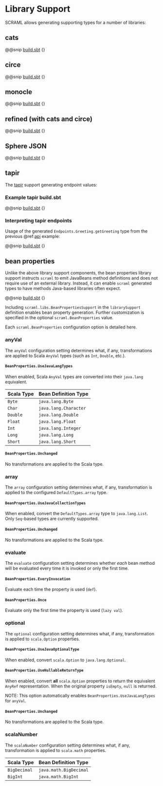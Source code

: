 # Library Support

SCRAML allows generating supporting types for a number of libraries:

## cats

@@snip [build.sbt](../../../src/sbt-test/sbt-scraml/cats/build.sbt) {}

## circe

@@snip [build.sbt](../../../src/sbt-test/sbt-scraml/json/build.sbt) {}

## monocle

@@snip [build.sbt](../../../src/sbt-test/sbt-scraml/cats/build.sbt) {}

## refined (with cats and circe)

@@snip [build.sbt](../../../src/sbt-test/sbt-scraml/refined/build.sbt) {}

## Sphere JSON

@@snip [build.sbt](../../../src/sbt-test/sbt-scraml/ct-api-sphere/build.sbt) {}

## tapir

The [tapir](https://github.com/softwaremill/tapir) support generating endpoint values:

### Example tapir build.sbt

@@snip [build.sbt](../../../examples/build.sbt) {}

### Interpreting tapir endpoints

Usage of the generated `Endpoints.Greeting.getGreeting` type from the previous @ref:[api](api.md) example:

@@snip [build.sbt](../../../examples/src/main/scala/examples/GreetingExample.scala) {}

## bean properties

Unlike the above library support components, the bean properties library support instructs `scraml` to emit JavaBeans method definitions and does not require use of an external library.  Instead, it can enable `scraml` generated types to have methods Java-based libraries often expect.

@@snip [build.sbt](../../../src/sbt-test/sbt-scraml/bean-java-types/build.sbt) {}

Including `scraml.libs.BeanPropertiesSupport` in the `librarySupport` definition enables bean property generation.  Further customization is specified in the optional `scraml.BeanProperties` value.

Each `scraml.BeanProperties` configuration option is detailed here.

### anyVal

The `anyVal` configuration setting determines what, if any, transformations are applied to Scala `AnyVal` types (such as `Int`, `Double`, etc.).

#### `BeanProperties.UseJavaLangTypes`

When enabled, Scala `AnyVal` types are converted into their `java.lang` equivalent.

| Scala Type | Bean Definition Type |
| :--- | :--- |
| `Byte` | `java.lang.Byte` |
| `Char` | `java.lang.Character` |
| `Double` | `java.lang.Double` |
| `Float` | `java.lang.Float` |
| `Int` | `java.lang.Integer` |
| `Long` | `java.lang.Long` |
| `Short` | `java.lang.Short` |

#### `BeanProperties.Unchanged`

No transformations are applied to the Scala type.

### array

The `array` configuration setting determines what, if any, transformation is applied to the configured `DefaultTypes.array` type.

#### `BeanProperties.UseJavaCollectionTypes`

When enabled, convert the `DefaultTypes.array` type to `java.lang.List`.  Only `Seq`-based types are currently supported.

#### `BeanProperties.Unchanged`

No transformations are applied to the Scala type.

### evaluate

The `evaluate` configuration setting determines whether *each* bean method will be evaluated every time it is invoked or only the first time.

#### `BeanProperties.EveryInvocation`

Evaluate each time the property is used (`def`).

#### `BeanProperties.Once`

Evaluate only the first time the property is used (`lazy val`).

### optional

The `optional` configuration setting determines what, if any, transformation is applied to `scala.Option` properties.

#### `BeanProperties.UseJavaOptionalType`

When enabled, convert `scala.Option` to `java.lang.Optional`.

#### `BeanProperties.UseNullableReturnType`

When enabled, convert **all** `scala.Option` properties to return the equivalent `AnyRef` representation.  When the original property `isEmpty`, `null` is returned.

NOTE: This option automatically enables `BeanProperties.UseJavaLangTypes` for `anyVal`.

#### `BeanProperties.Unchanged`

No transformations are applied to the Scala type.

### scalaNumber

The `scalaNumber` configuration setting determines what, if any, transformation is applied to `scala.math` properties.

| Scala Type | Bean Definition Type |
| :--- | :--- |
| `BigDecimal` | `java.math.BigDecimal` |
| `BigInt` | `java.math.BigInt` |

